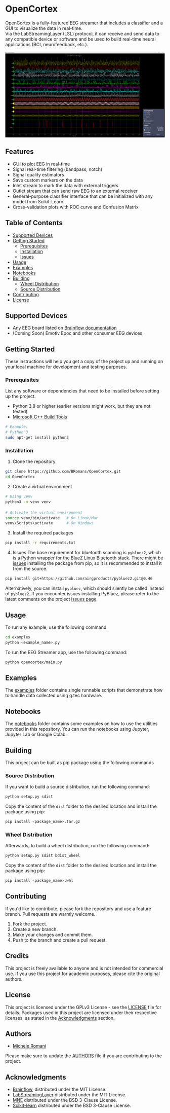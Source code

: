 # OpenCortex
OpenCortex is a fully-featured EEG streamer that includes a classifier and a GUI to visualize the data in real-time.  
Via the LabStreamingLayer (LSL) protocol, it can receive and send data to any compatible device or software and be used
to build real-time neural applications (BCI, neurofeedback, etc.).

![OpenCortex StreamerGUI](https://github.com/BRomans/OpenCortex/blob/main/img/interface.png?raw=true)

## Features
- GUI to plot EEG in real-time
- Signal real-time filtering (bandpass, notch) 
- Signal quality estimators
- Save custom markers on the data
- Inlet stream to mark the data with external triggers
- Outlet stream that can send raw EEG to an external receiver
- General-purpose classifier interface that can be initialized with any model from Scikit-Learn
- Cross-validation plots with ROC curve and Confusion Matrix

## Table of Contents

- [Supported Devices](#supported-devices)
- [Getting Started](#getting-started)
  - [Prerequisites](#prerequisites)
  - [Installation](#installation)
  - [Issues](#issues)
- [Usage](#usage)
- [Examples](#examples)
- [Notebooks](#notebooks)
- [Building](#building)
    - [Wheel Distribution](#wheel-distribution)
    - [Source Distribution](#source-distribution)
- [Contributing](#contributing)
- [License](#license)

## Supported Devices
- Any EEG board listed on [Brainflow documentation](https://brainflow.readthedocs.io/en/stable/SupportedBoards.html)
- (Coming Soon) Emotiv Epoc and other consumer EEG devices

## Getting Started

These instructions will help you get a copy of the project up and running on your local machine for development and testing purposes.

### Prerequisites

List any software or dependencies that need to be installed before setting up the project.

- Python 3.8 or higher (earlier versions might work, but they are not tested)
- [Microsoft C++ Build Tools](https://visualstudio.microsoft.com/visual-cpp-build-tools/)

```bash
# Example: 
# Python 3
sudo apt-get install python3
```

### Installation
1. Clone the repository
```bash
git clone https://github.com/BRomans/OpenCortex.git
cd OpenCortex
```
2. Create a virtual environment
```bash
# Using venv
python3 -m venv venv

# Activate the virtual environment
source venv/bin/activate   # On Linux/Mac
venv\Scripts\activate      # On Windows

```
3. Install the required packages
```bash
pip install -r requirements.txt
```

4. Issues
The base requirement for bluetooth scanning is `pybluez2`, which is a Python wrapper for the BlueZ Linux Bluetooth stack.
There might be [issues](https://stackoverflow.com/questions/74196428/pip-install-pybluez2-package-directory-bluetooth-macos-does-not-exist) installing the package from pip, so it is recommended to install it from the source.
```bash
pip install git+https://github.com/airgproducts/pybluez2.git@0.46
```
Alternatively, you can install `pybluez`, which should silently be called instead of `pybluez2`.
If you encounter issues installing PyBluez, please refer to the latest comments on the project [issues page](https://github.com/pybluez/pybluez/issues/431).

## Usage
To run any example, use the following command:
```bash
cd examples
python <example_name>.py
```
To run the EEG Streamer app, use the following command:
```bash
python opencortex/main.py
```

## Examples
The [examples](examples) folder contains single runnable scripts that demonstrate how to handle data collected
using g.tec hardware.

## Notebooks
The [notebooks](notebooks) folder contains some examples on how to use the utilities provided in this repository. You 
can run the notebooks using Jupyter, Jupyter Lab or Google Colab.

## Building
This project can be built as pip package using the following commands

### Source Distribution
If you want to build a source distribution, run the following command:
```bash
python setup.py sdist
```
Copy the content of the `dist` folder to the desired location and install the package using pip:
```bash
pip install <package_name>.tar.gz
```

### Wheel Distribution
Afterwards, to build a wheel distribution, run the following command:
```bash
python setup.py sdist bdist_wheel
```
Copy the content of the `dist` folder to the desired location and install the package using pip:
```bash
pip install <package_name>.whl
``` 





## Contributing
If you'd like to contribute, please fork the repository and use a feature branch. Pull requests are warmly welcome. 
1. Fork the project.
2. Create a new branch.
3. Make your changes and commit them.
4. Push to the branch and create a pull request.


## Credits
This project is freely available to anyone and is not intended for commercial use. If you use this project for academic 
purposes, please cite the original authors.

## License
This project is licensed under the GPLv3 License - see the [LICENSE](LICENSE) file for details.
Packages used in this project are licensed under their respective licenses, as stated in the [Acknowledgments](#acknowledgments) 
section.

## Authors
- [Michele Romani](https://bromans.github.io/)

Please make sure to update the [AUTHORS](AUTHORS) file if you are contributing to the project.


## Acknowledgments
- [Brainflow](https://brainflow.readthedocs.io/en/stable/index.html), distributed under the MIT License.
- [LabStreamingLayer](https://labstreaminglayer.org/) distributed under the MIT License.
- [MNE](https://mne.tools/stable/index.html) distributed under the BSD 3-Clause License.
- [Scikit-learn](https://scikit-learn.org/stable/) distributed under the BSD 3-Clause License.

